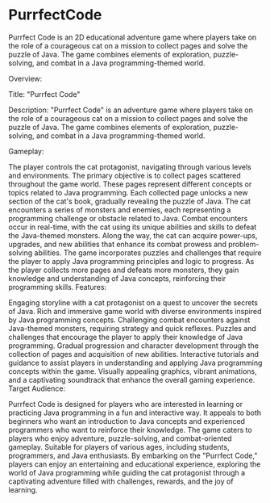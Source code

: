 # PurrfectCode
Purrfect Code is an 2D educational adventure game where players take on the role of a courageous cat on a mission to collect pages and solve the puzzle of Java. The game combines elements of exploration, puzzle-solving, and combat in a Java programming-themed world.

Overview:

Title: "Purrfect Code"

Description:
"Purrfect Code" is an adventure game where players take on the role of a courageous cat on a mission to collect pages and solve the puzzle of Java. The game combines elements of exploration, puzzle-solving, and combat in a Java programming-themed world.

Gameplay:

The player controls the cat protagonist, navigating through various levels and environments.
The primary objective is to collect pages scattered throughout the game world. These pages represent different concepts or topics related to Java programming.
Each collected page unlocks a new section of the cat's book, gradually revealing the puzzle of Java.
The cat encounters a series of monsters and enemies, each representing a programming challenge or obstacle related to Java.
Combat encounters occur in real-time, with the cat using its unique abilities and skills to defeat the Java-themed monsters.
Along the way, the cat can acquire power-ups, upgrades, and new abilities that enhance its combat prowess and problem-solving abilities.
The game incorporates puzzles and challenges that require the player to apply Java programming principles and logic to progress.
As the player collects more pages and defeats more monsters, they gain knowledge and understanding of Java concepts, reinforcing their programming skills.
Features:

Engaging storyline with a cat protagonist on a quest to uncover the secrets of Java.
Rich and immersive game world with diverse environments inspired by Java programming concepts.
Challenging combat encounters against Java-themed monsters, requiring strategy and quick reflexes.
Puzzles and challenges that encourage the player to apply their knowledge of Java programming.
Gradual progression and character development through the collection of pages and acquisition of new abilities.
Interactive tutorials and guidance to assist players in understanding and applying Java programming concepts within the game.
Visually appealing graphics, vibrant animations, and a captivating soundtrack that enhance the overall gaming experience.
Target Audience:

Purrfect Code is designed for players who are interested in learning or practicing Java programming in a fun and interactive way.
It appeals to both beginners who want an introduction to Java concepts and experienced programmers who want to reinforce their knowledge.
The game caters to players who enjoy adventure, puzzle-solving, and combat-oriented gameplay.
Suitable for players of various ages, including students, programmers, and Java enthusiasts.
By embarking on the "Purrfect Code," players can enjoy an entertaining and educational experience, exploring the world of Java programming while guiding the cat protagonist through a captivating adventure filled with challenges, rewards, and the joy of learning.


